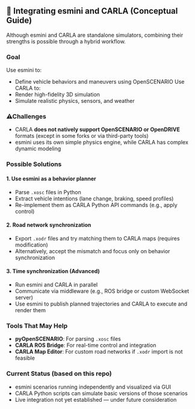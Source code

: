 ## 🤝 Integrating esmini and CARLA (Conceptual Guide)

Although esmini and CARLA are standalone simulators, combining their strengths is possible through a hybrid workflow.

### Goal

Use esmini to:
- Define vehicle behaviors and maneuvers using OpenSCENARIO
Use CARLA to:
- Render high-fidelity 3D simulation
- Simulate realistic physics, sensors, and weather

### ⚠Challenges

- CARLA **does not natively support OpenSCENARIO or OpenDRIVE** formats (except in some forks or via third-party tools)
- esmini uses its own simple physics engine, while CARLA has complex dynamic modeling

### Possible Solutions

#### 1. Use esmini as a behavior planner

- Parse `.xosc` files in Python
- Extract vehicle intentions (lane change, braking, speed profiles)
- Re-implement them as CARLA Python API commands (e.g., apply control)

#### 2. Road network synchronization

- Export `.xodr` files and try matching them to CARLA maps (requires modification)
- Alternatively, accept the mismatch and focus only on behavior synchronization

#### 3. Time synchronization (Advanced)

- Run esmini and CARLA in parallel
- Communicate via middleware (e.g., ROS bridge or custom WebSocket server)
- Use esmini to publish planned trajectories and CARLA to execute and render them

###  Tools That May Help

- **pyOpenSCENARIO**: For parsing `.xosc` files
- **CARLA ROS Bridge**: For real-time control and integration
- **CARLA Map Editor**: For custom road networks if `.xodr` import is not feasible

### Current Status (based on this repo)

- esmini scenarios running independently and visualized via GUI
- CARLA Python scripts can simulate basic versions of those scenarios
- Live integration not yet established — under future consideration
